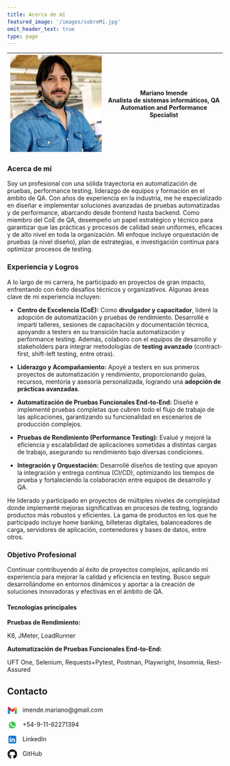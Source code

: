 ```yaml
---
title: Acerca de mí
featured_image: '/images/sobreMi.jpg'
omit_header_text: true
type: page
---
```


| ![Perfil](perfil.png) | **Mariano Imende**<br> Analista de sistemas informáticos, QA Automation and Performance Specialist |
|------------------------|-------------------------------------------------------------------------------------|
### Acerca de mí
<div style="text-align: left;">
Soy un profesional con una sólida trayectoria en automatización de pruebas, performance testing, liderazgo de equipos y formación en el ámbito de QA. Con años de experiencia en la industria, me he especializado en diseñar e implementar soluciones avanzadas de pruebas automatizadas y de performance, abarcando desde frontend hasta backend. Como miembro del CoE de QA, desempeño un papel estratégico y técnico para garantizar que las prácticas y procesos de calidad sean uniformes, eficaces y de alto nivel en toda la organización. Mi enfoque incluye orquestación de pruebas (a nivel diseño), plan de estrategias, e investigación continua para optimizar procesos de testing.
</div>

### Experiencia y Logros
<div style="text-align: left;">
A lo largo de mi carrera, he participado en proyectos de gran impacto, enfrentando con éxito desafíos técnicos y organizativos. Algunas áreas clave de mi experiencia incluyen:
</div>

- **Centro de Excelencia (CoE):**
Como **divulgador y capacitador**, lideré la adopción de automatización y pruebas de rendimiento. Desarrollé e impartí talleres, sesiones de capacitación y documentación técnica, apoyando a testers en su transición hacia automatización y performance testing. Además, colaboro con el equipos de desarrollo y stakeholders para integrar metodologías de **testing avanzado** (contract-first, shift-left testing, entre otras).

- **Liderazgo y Acompañamiento:** Apoyé a testers en sus primeros proyectos de automatización y rendimiento, proporcionando guías, recursos, mentoría y asesoría personalizada, logrando una **adopción de prácticas avanzadas**.

- **Automatización de Pruebas Funcionales End-to-End:** Diseñé e implementé pruebas completas que cubren todo el flujo de trabajo de las aplicaciones, garantizando su funcionalidad en escenarios de producción complejos.

- **Pruebas de Rendimiento (Performance Testing):** Evalué y mejoré la eficiencia y escalabilidad de aplicaciones sometidas a distintas cargas de trabajo, asegurando su rendimiento bajo diversas condiciones.

- **Integración y Orquestación:** Desarrollé diseños de testing que apoyan la integración y entrega continua (CI/CD), optimizando los tiempos de prueba y fortaleciendo la colaboración entre equipos de desarrollo y QA.

<div style="text-align: left;">
He liderado y participado en proyectos de múltiples niveles de complejidad donde implementé mejoras significativas en procesos de testing, logrando productos más robustos y eficientes. La gama de productos en los que he participado incluye home banking, billeteras digitales, balanceadores de carga, servidores de aplicación, contenedores y bases de datos, entre otros.
</div>

### Objetivo Profesional
<div style="text-align: left;">
Continuar contribuyendo al éxito de proyectos complejos, aplicando mi experiencia para mejorar la calidad y eficiencia en testing. Busco seguir desarrollándome en entornos dinámicos y aportar a la creación de soluciones innovadoras y efectivas en el ámbito de QA.
</div>

#### Tecnologías principales
<div style="text-align: left;">
<p><b>Pruebas de Rendimiento:</b></p> K6, JMeter, LoadRunner
    
<p><b>Automatización de Pruebas Funcionales End-to-End:</b></p> UFT One, Selenium, Requests+Pytest, Postman, Playwright, Insomnia, Rest-Assured
</div>

## Contacto

<div style="display: flex; flex-direction: column; gap: 10px; align-items: flex-start; margin-top: 20px;">
    <!-- Email -->
    <a href="mailto:imende.mariano@gmail.com" style="text-decoration: none; color: inherit;">
        <img src="icons8-gmail-48.png" alt="Email" style="width: 24px; height: 24px; margin-right: 8px; vertical-align: middle;">
        imende.mariano@gmail.com
    </a>
    <a href="https://wa.me/5491162271394" style="text-decoration: none; color: inherit;">
        <img src="icons8-whatsapp-48.png" alt="WhatsApp" style="width: 24px; height: 24px; margin-right: 8px; vertical-align: middle;">
        +54-9-11-62271394
    </a>
    <a href="https://linkedin.com/in/mariano-imende" style="text-decoration: none; color: inherit;">
        <img src="icons8-linkedin-48.png" alt="LinkedIn" style="width: 24px; height: 24px; margin-right: 8px; vertical-align: middle;">
        LinkedIn
    </a>
    <a href="https://github.com/MarianoImende" style="text-decoration: none; color: inherit;">
        <img src="icons8-github-50.png" alt="GitHub" style="width: 24px; height: 24px; margin-right: 8px; vertical-align: middle;">
        GitHub
    </a>
</div>
